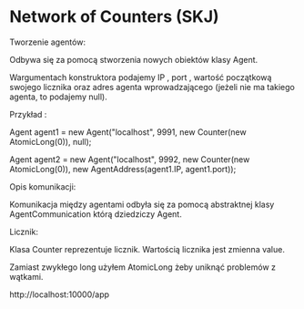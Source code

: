 # Network of Counters (SKJ)

Tworzenie agentów:

Odbywa się za pomocą stworzenia nowych obiektów klasy Agent. 

Wargumentach konstruktora podajemy IP , port , wartość początkową swojego licznika oraz adres agenta wprowadzającego (jeżeli nie ma takiego agenta, to podajemy null).
  
Przykład :

Agent agent1 = new Agent("localhost", 9991, new Counter(new AtomicLong(0)), null);

Agent agent2 = new Agent("localhost", 9992, new Counter(new AtomicLong(0)), new AgentAddress(agent1.IP, agent1.port));

Opis komunikacji:

Komunikacja między agentami odbyła się za pomocą abstraktnej klasy AgentCommunication którą dziedziczy Agent.

Licznik:

Klasa Counter reprezentuje licznik. Wartością licznika jest zmienna value. 

Zamiast zwykłego long użyłem AtomicLong żeby uniknąć problemów z wątkami.

http://localhost:10000/app
